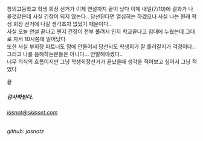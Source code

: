 [category]: <> (일반)
[date]: <> (2024/07/09)
[title]: <> (학생회장선거 끝)

창의고등학교 학생 회장 선거가 이제 연설까지 끝이 났다
이제 내일(7/10)에 결과가 나올것같은데 사실 긴장이 되지 않는다..
당선된다면 열심히는 하겠으나 사실 나는 원래 학생 회장 선거에 나갈 생각조차 없었기 때문이다..\
사실 오늘 연설 끝나고 왠지 긴장이 전부 풀려서 인지 학교끝나고 침대에 누웠는데 그대로 자서 10시쯤에 일어났다\
또한 사실 부회장 파트너도 맘에 안들어서 당선되도 학생회가 잘 흘러갈지가 걱정이다.. 그리고 나를 음해하는분들은 아니다... 안말해야겠다..\
너무 의식의 흐름이지만 그냥 학생회장선거가 끝났을때 생각을 적어보고 싶어서 그냥 적었다

끝

##### 감사하빈다.

###### jasnot@skipset.com
###### github: jasnotz
